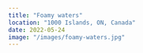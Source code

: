 ```yaml
---
title: "Foamy waters"
location: "1000 Islands, ON, Canada"
date: 2022-05-24
image: "/images/foamy-waters.jpg"
---
```

